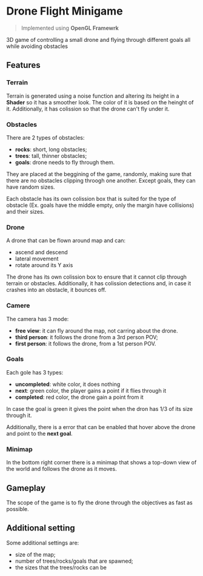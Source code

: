 # Drone Flight Minigame

> Implemented using **OpenGL Framewrk**

3D game of controlling a small drone and flying through different goals all while avoiding obstacles

## Features

### Terrain

Terrain is generated using a noise function and altering its height in a **Shader** so it has a smoother look. The color of it is based on the heinght of it. Additionally, it has colission so that the drone can't fly under it.

### Obstacles

There are 2 types of obstacles:
- **rocks**: short, long obstacles;
- **trees**: tall, thinner obstacles;
- **goals**: drone needs to fly through them.

They are placed at the beggining of the game, randomly, making sure that there are no obstacles clipping throogh one another. Except goals, they can have random sizes.

Each obstacle has its own colission box that is suited for the type of obstacle (Ex. goals have the middle empty, only the margin have collisions) and their sizes.

### Drone

A drone that can be flown around map and can:
- ascend and descend
- lateral movement
- rotate around its Y axis

The drone has its own colission box to ensure that it cannot clip through terrain or obstacles. Additionally, it has colission detections and, in case it crashes into an obstacle, it bounces off.

### Camere

The camera has 3 mode:
- **free view**: it can fly around the map, not carring about the drone.
- **third person**: it follows the drone from a 3rd person POV;
- **first person**: it follows the drone, from a 1st person POV.

### Goals

Each gole has 3 types:
- **uncompleted**: white color, it does nothing
- **next**: green color, the player gains a point if it flies through it
- **completed**: red color, the drone gain a point from it

In case the goal is green it gives the point when the dron has 1/3 of its size through it.

Additionally, there is a error that can be enabled that hover above the drone and point to the **next goal**.

### Minimap

In the bottom right corner there is a minimap that shows a top-down view of the world and follows the drone as it moves.


## Gameplay

The scope of the game is to fly the drone through the objectives as fast as possible.

## Additional setting

Some additional settings are:
- size of the map;
- number of trees/rocks/goals that are spawned;
- the sizes that the trees/rocks can be